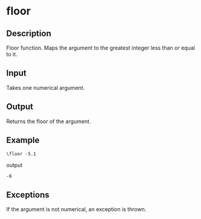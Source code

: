 floor
=====

## Description

Floor function.  Maps the argument to the greatest integer less than or equal to it.

## Input

Takes one numerical argument.

## Output

Returns the floor of the argument.

## Example

    \floor -5.1

output

    -6

## Exceptions

If the argument is not numerical, an exception is thrown.
